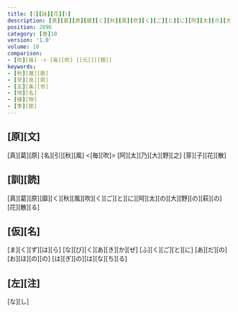 ```yaml
---
title: [（][詠][花][）]
description: [真][葛][原][靡][く][秋][風][吹][く][ご][と][に][阿][太][の][大][野][の][萩][の][花][散][る]
position: 2096
category: [巻]10
version: '1.0'
volume: 10
comparison:
- [吹][毎] -> [毎][吹] [[元]][[類]]
keywords:
- [秋][雑][歌]
- [奈][良][県]
- [五][条][市]
- [地][名]
- [植][物]
- [季][節]
---
```


## [原][文]

[真][葛][原] [名][引][秋][風] <[毎][吹]> [阿][太][乃][大][野][之] [芽][子][花][散]

## [訓][読]

[真][葛][原][靡][く][秋][風][吹][く][ご][と][に][阿][太][の][大][野][の][萩][の][花][散][る]

## [仮][名]

[ま][く][ず][は][ら] [な][び][く][あ][き][か][ぜ] [ふ][く][ご][と][に] [あ][だ][の][お][ほ][の][の] [は][ぎ][の][は][な][ち][る]

## [左][注]

[な][し]
